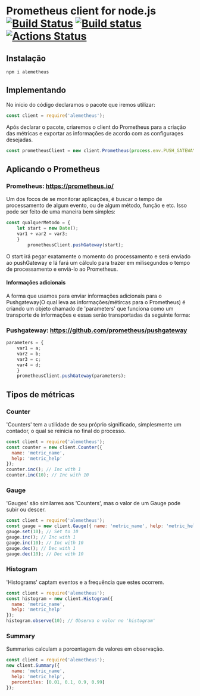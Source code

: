 # Prometheus client for node.js [![Build Status](https://travis-ci.org/siimon/prom-client.svg?branch=master)](https://travis-ci.org/siimon/prom-client) [![Build status](https://ci.appveyor.com/api/projects/status/k2e0gwonkcee3lp9/branch/master?svg=true)](https://ci.appveyor.com/project/siimon/prom-client/branch/master) [![Actions Status](https://github.com/siimon/prom-client/workflows/Node.js%20CI/badge.svg?branch=master)](https://github.com/siimon/prom-client/actions)

## Instalação 

```npm i alemetheus```

## Implementando

No início do código declaramos o pacote que iremos utilizar:

```js
const client = require('alemetheus');
```

Após declarar o pacote, criaremos o client do Prometheus para a criação das métricas e exportar as informações de acordo com as configuraçes desejadas.

```js
const prometheusClient = new client.Prometheus(process.env.PUSH_GATEWAY, 'nome_da_metrica', '','nome_do_produto',this.parameters,'(histogram, summary, gauge, counter)', 'nome_da_aplicação' );
```

## Aplicando o Prometheus

### Prometheus: https://prometheus.io/

Um dos focos de se monitorar aplicações, é buscar o tempo de processamento de algum evento, ou de algum método, função e etc. Isso pode ser feito de uma maneira bem simples:

```js
const qualquerMetodo = {
	let start = new Date();
	var1 + var2 = var3;
	}
        prometheusClient.pushGateway(start);
```

O start irá pegar exatamente o momento do processamento e será enviado ao pushGateway e lá fará um cálculo para trazer em milisegundos o tempo de processamento e enviá-lo ao Prometheus.

#### Informações adicionais

A forma que usamos para enviar informações adicionais para o Pushgateway(O qual leva as informações/métircas para o Prometheus) é criando um objeto chamado de 'parameters' que funciona como um transporte de informações e essas serão transportadas da seguinte forma:

### Pushgateway: https://github.com/prometheus/pushgateway

```js
parameters = {
	var1 = a;
	var2 = b;
	var3 = c;
	var4 = d;
	}
	prometheusClient.pushGateway(parameters);
```

## Tipos de métricas

### Counter

'Counters' tem a utilidade de seu próprio significado, simplesmente um contador, o qual se reinicia no final do processo.

```js
const client = require('alemetheus');
const counter = new client.Counter({
  name: 'metric_name',
  help: 'metric_help'
});
counter.inc(); // Inc with 1
counter.inc(10); // Inc with 10
```

### Gauge

'Gauges' são similarres aos 'Counters', mas o valor de um Gauge pode subir ou descer.

```js
const client = require('alemetheus');
const gauge = new client.Gauge({ name: 'metric_name', help: 'metric_help' });
gauge.set(10); // Set to 10
gauge.inc(); // Inc with 1
gauge.inc(10); // Inc with 10
gauge.dec(); // Dec with 1
gauge.dec(10); // Dec with 10
```

### Histogram

'Histograms' captam eventos e a frequência que estes ocorrem.

```js
const client = require('alemetheus');
const histogram = new client.Histogram({
  name: 'metric_name',
  help: 'metric_help'
});
histogram.observe(10); // Observa o valor no 'histogram'
```

### Summary

Summaries calculam a porcentagem de valores em observação.

```js
const client = require('alemetheus');
new client.Summary({
  name: 'metric_name',
  help: 'metric_help',
  percentiles: [0.01, 0.1, 0.9, 0.99]
});
```
